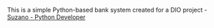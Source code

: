 This is a simple Python-based bank system created for a DIO project -
[Suzano - Python Developer](https://www.dio.me/bootcamp/suzano-python-developer)
